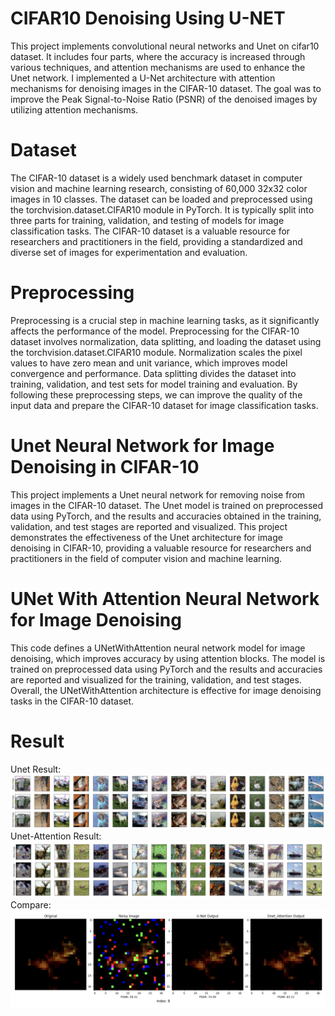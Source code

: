# CIFAR10 Denoising Using U-NET
This project implements convolutional neural networks and Unet on cifar10 dataset. It includes four parts, where the accuracy is increased through various techniques, and attention mechanisms are used to enhance the Unet network.
I implemented a U-Net architecture with attention mechanisms for denoising images in the CIFAR-10 dataset. The goal was to improve the Peak Signal-to-Noise Ratio (PSNR) of the denoised images by utilizing attention mechanisms.

# Dataset
The CIFAR-10 dataset is a widely used benchmark dataset in computer vision and machine learning research, consisting of 60,000 32x32 color images in 10 classes. The dataset can be loaded and preprocessed using the torchvision.dataset.CIFAR10 module in PyTorch. It is typically split into three parts for training, validation, and testing of models for image classification tasks. The CIFAR-10 dataset is a valuable resource for researchers and practitioners in the field, providing a standardized and diverse set of images for experimentation and evaluation.

# Preprocessing
Preprocessing is a crucial step in machine learning tasks, as it significantly affects the performance of the model. Preprocessing for the CIFAR-10 dataset involves normalization, data splitting, and loading the dataset using the torchvision.dataset.CIFAR10 module. Normalization scales the pixel values to have zero mean and unit variance, which improves model convergence and performance. Data splitting divides the dataset into training, validation, and test sets for model training and evaluation. By following these preprocessing steps, we can improve the quality of the input data and prepare the CIFAR-10 dataset for image classification tasks.

# Unet Neural Network for Image Denoising in CIFAR-10
This project implements a Unet neural network for removing noise from images in the CIFAR-10 dataset. The Unet model is trained on preprocessed data using PyTorch, and the results and accuracies obtained in the training, validation, and test stages are reported and visualized. This project demonstrates the effectiveness of the Unet architecture for image denoising in CIFAR-10, providing a valuable resource for researchers and practitioners in the field of computer vision and machine learning.

# UNet With Attention Neural Network for Image Denoising
This code defines a UNetWithAttention neural network model for image denoising, which improves accuracy by using attention blocks. The model is trained on preprocessed data using PyTorch and the results and accuracies are reported and visualized for the training, validation, and test stages. Overall, the UNetWithAttention architecture is effective for image denoising tasks in the CIFAR-10 dataset.

# Result
Unet Result:
![alt text](Results/Unet.png)
Unet-Attention Result:
![alt text](Results/Attention.png)
Compare:
![alt text](Results/result.png)

